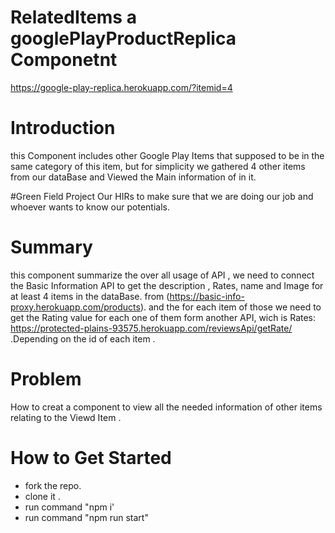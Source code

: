 # RelatedItems a googlePlayProductReplica Componetnt 
https://google-play-replica.herokuapp.com/?itemid=4

# Introduction
this Component includes other Google Play Items that supposed to be in the same category of this item,
but for simplicity we gathered 4 other items from our dataBase and Viewed the Main information of in it.

#Green Field Project
Our HIRs to make sure that we are doing our job and whoever wants to know our potentials.

# Summary
this component summarize the over all usage of API , we need to connect the Basic Information API to get the description ,
Rates, name and Image for at least 4 items in the dataBase. from (https://basic-info-proxy.herokuapp.com/products). 
and the for each item of those we need to get the Rating value for each one of them form another API,
wich is Rates: https://protected-plains-93575.herokuapp.com/reviewsApi/getRate/ .Depending on the id of each item .

# Problem
How to creat a component to view all the needed information of other items relating to the Viewd Item .

# How to Get Started
- fork the repo.
- clone it .
- run command "npm i'
- run command "npm run start"



